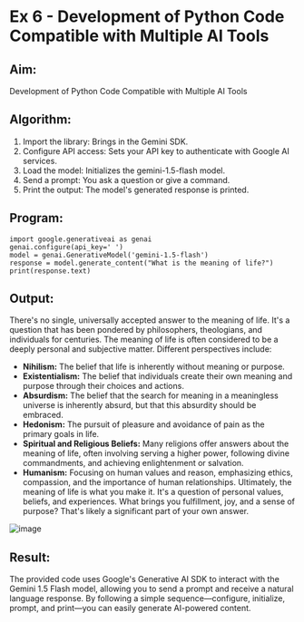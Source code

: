 # Ex 6 - Development of Python Code Compatible with Multiple AI Tools

## Aim: 
Development of Python Code Compatible with Multiple AI Tools

## Algorithm: 
1. Import the library: Brings in the Gemini SDK.
2. Configure API access: Sets your API key to authenticate with Google AI services.
3. Load the model: Initializes the gemini-1.5-flash model.
4. Send a prompt: You ask a question or give a command.
5. Print the output: The model's generated response is printed.
## Program:
```
import google.generativeai as genai
genai.configure(api_key=' ')
model = genai.GenerativeModel('gemini-1.5-flash')
response = model.generate_content("What is the meaning of life?")
print(response.text)
```
## Output:
There's no single, universally accepted answer to the meaning of life.  It's a question that has been pondered by philosophers, theologians, and individuals for centuries.  The meaning of life is often considered to be a deeply personal and subjective matter.
Different perspectives include:
* **Nihilism:**  The belief that life is inherently without meaning or purpose.
* **Existentialism:** The belief that individuals create their own meaning and purpose through their choices and actions.
* **Absurdism:** The belief that the search for meaning in a meaningless universe is inherently absurd, but that this absurdity should be embraced.
* **Hedonism:** The pursuit of pleasure and avoidance of pain as the primary goals in life.
* **Spiritual and Religious Beliefs:** Many religions offer answers about the meaning of life, often involving serving a higher power, following divine commandments, and achieving enlightenment or salvation.
* **Humanism:**  Focusing on human values and reason, emphasizing ethics, compassion, and the importance of human relationships.
Ultimately, the meaning of life is what you make it.  It's a question of personal values, beliefs, and experiences.  What brings you fulfillment, joy, and a sense of purpose?  That's likely a significant part of your own answer.

![image](https://github.com/user-attachments/assets/028b0a2e-1b50-47bb-a7ee-ce6e0be70d95)


## Result:
The provided code uses Google's Generative AI SDK to interact with the Gemini 1.5 Flash model, allowing you to send a prompt and receive a natural language response. By following a simple sequence—configure, initialize, prompt, and print—you can easily generate AI-powered content.
